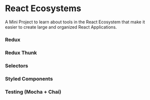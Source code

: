 # React Ecosystems
A Mini Project to learn about tools in the React Ecosystem that make it easier to create large and organized React Applications.
### Redux
### Redux Thunk
### Selectors
### Styled Components
### Testing (Mocha + Chai)
